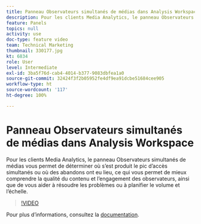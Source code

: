 ```yaml
---
title: Panneau Observateurs simultanés de médias dans Analysis Workspace
description: Pour les clients Media Analytics, le panneau Observateurs simultanés de médias vous permet de déterminer où s’est produit le pic d’accès simultanés ou où des abandons ont eu lieu, ce qui vous permet de mieux comprendre la qualité du contenu et l’engagement des observateurs, ainsi que de vous aider à résoudre les problèmes ou à planifier le volume et l’échelle.
feature: Panels
topics: null
activity: use
doc-type: feature video
team: Technical Marketing
thumbnail: 330177.jpg
kt: 6834
role: User
level: Intermediate
exl-id: 3ba5f76d-cab4-4014-b377-9083dbfea1a0
source-git-commit: 32424f3f2b05952fe4df9ea91dcbe51684cee905
workflow-type: ht
source-wordcount: '117'
ht-degree: 100%

---
```


# Panneau Observateurs simultanés de médias dans Analysis Workspace

Pour les clients Media Analytics, le panneau Observateurs simultanés de médias vous permet de déterminer où s’est produit le pic d’accès simultanés ou où des abandons ont eu lieu, ce qui vous permet de mieux comprendre la qualité du contenu et l’engagement des observateurs, ainsi que de vous aider à résoudre les problèmes ou à planifier le volume et l’échelle.

>[!VIDEO](https://video.tv.adobe.com/v/330177/?quality=12&learn=on)

Pour plus d’informations, consultez la [documentation](https://experienceleague.adobe.com/docs/analytics/analyze/analysis-workspace/panels/media-concurrent-viewers.html?lang=fr#analysis-workspace).
